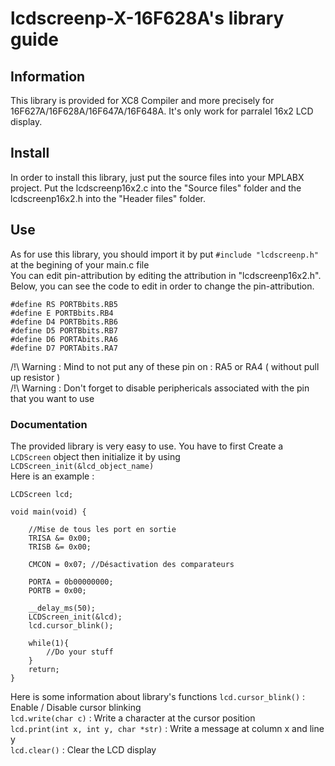 # lcdscreenp-X-16F628A's library guide
## Information 
This library is provided for XC8 Compiler and more precisely for 16F627A/16F628A/16F647A/16F648A.
It's only work for parralel 16x2 LCD display. 
## Install
In order to install this library, just put the source files into your MPLABX project.
Put the lcdscreenp16x2.c into the "Source files" folder and the lcdscreenp16x2.h into the "Header files" folder.

## Use 
As for use this library, you should import it by put `#include "lcdscreenp.h"` at the begining of your main.c file  
You can edit pin-attribution by editing the attribution in "lcdscreenp16x2.h". Below, you can see the code to edit in order to change the pin-attribution.  

```
#define RS PORTBbits.RB5
#define E PORTBbits.RB4
#define D4 PORTBbits.RB6
#define D5 PORTBbits.RB7
#define D6 PORTAbits.RA6
#define D7 PORTAbits.RA7
```
/!\ Warning : Mind to not put any of these pin on : RA5 or RA4 ( without pull up resistor )  
/!\ Warning : Don't forget to disable periphericals associated with the pin that you want to use

### Documentation
The provided library is very easy to use. You have to first Create a `LCDScreen` object then initialize it by using `LCDScreen_init(&lcd_object_name)`  
Here is an example :  
```
LCDScreen lcd;

void main(void) {
    
    //Mise de tous les port en sortie 
    TRISA &= 0x00;
    TRISB &= 0x00;

    CMCON = 0x07; //Désactivation des comparateurs

    PORTA = 0b00000000;
    PORTB = 0x00;
    
    __delay_ms(50);
    LCDScreen_init(&lcd);
    lcd.cursor_blink();
    
    while(1){
        //Do your stuff
    }
    return;
}
```
Here is some information about library's functions
`lcd.cursor_blink()` : Enable / Disable cursor blinking  
`lcd.write(char c)` : Write a character  at the cursor position  
`lcd.print(int x, int y, char *str)` : Write a message at column x and line y   
`lcd.clear()` : Clear the LCD display  


